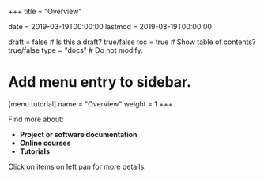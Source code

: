 +++
title = "Overview"

date = 2019-03-19T00:00:00
lastmod = 2019-03-19T00:00:00

draft = false  # Is this a draft? true/false
toc = true  # Show table of contents? true/false
type = "docs"  # Do not modify.

# Add menu entry to sidebar.
[menu.tutorial]
  name = "Overview"
  weight = 1
+++

Find more about:

* **Project or software documentation**
* **Online courses**
* **Tutorials**

Click on items on left pan for more details.


